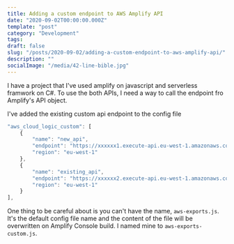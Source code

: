 ```yaml
---
title: Adding a custom endpoint to AWS Amplify API
date: "2020-09-02T00:00:00.000Z"
template: "post"
category: "Development"
tags:
draft: false
slug: "/posts/2020-09-02/adding-a-custom-endpoint-to-aws-amplify-api/"
description: ""
socialImage: "/media/42-line-bible.jpg"
---
```

  

I have a project that I've used amplify on javascript and serverless framwork on C\#. To use the both APIs, I need a way to call the endpoint fro Amplify's API object. 

I've added the existing custom api endpoint to the config file

```javascript
"aws_cloud_logic_custom": [
    {
        "name": "new_api",
        "endpoint": "https://xxxxxx1.execute-api.eu-west-1.amazonaws.com/dev",
        "region": "eu-west-1"
    },
    {
        "name": "existing_api",
        "endpoint": "https://xxxxxx2.execute-api.eu-west-1.amazonaws.com/dev",
        "region": "eu-west-1"
    }
],
```

One thing to be careful about is you can't have the name, `aws-exports.js`. It's the default config file name and the content of the file will be overwritten on Amplify Console build. I named mine to `aws-exports-custom.js`.  


